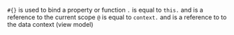 `#{}` is used to bind a property or function 
`.` is equal to `this.` and is a reference to the current scope
`@` is equal to `context.` and is a reference to to the data context (view model)
